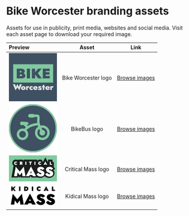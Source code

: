 # Bike Worcester branding assets

Assets for use in publicity, print media, websites and social media. Visit each asset page to download your required image.

| Preview | Asset | Link |
| :--- | :---: | :---: |
  | [![Bike Worcester logo Square](../assets/bike_worcester-logo/bike_worcester-logo-square-128.png)](bike_worcester-logo.md) | Bike Worcester logo | [Browse images](bike_worcester-logo.md) |
  | [![BikeBus logo Badge only](../assets/bikebus-logo/bikebus-logo-badge-128.png)](bikebus-logo.md) | BikeBus logo | [Browse images](bikebus-logo.md) |
  | [![Critical Mass logo Default sticker](../assets/critical_mass-logo/critical_mass-logo-full-128.png)](critical_mass-logo.md) | Critical Mass logo | [Browse images](critical_mass-logo.md) |
  | [![Kidical Mass logo Sticker using various colour combinations](../assets/kidical_mass-logo/kidical_mass-logo-sticker-128.png)](kidical_mass-logo.md) | Kidical Mass logo | [Browse images](kidical_mass-logo.md) |
